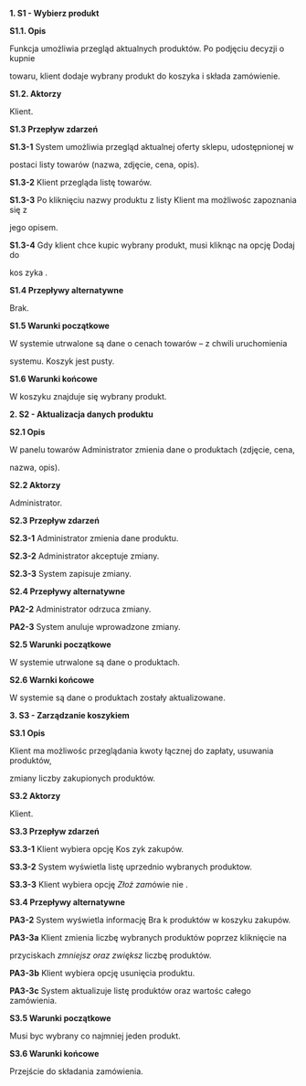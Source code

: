 ﻿

**1. S1 - Wybierz produkt**

**S1.1. Opis**

Funkcja umożliwia przegląd aktualnych produktów. Po podjęciu decyzji o kupnie

towaru, klient dodaje wybrany produkt do koszyka i składa zamówienie.

**S1.2. Aktorzy**

Klient.

**S1.3 Przepływ zdarzeń**

**S1.3-1** System umożliwia przegląd aktualnej oferty sklepu, udostępnionej w

postaci listy towarów (nazwa, zdjęcie, cena, opis).

**S1.3-2** Klient przegląda listę towarów.

**S1.3-3** Po kliknięciu nazwy produktu z listy Klient ma możliwośc zapoznania się z

jego opisem.

**S1.3-4** Gdy klient chce kupic wybrany produkt, musi kliknąc na opcję Dodaj do

kos zyka .

**S1.4 Przepływy alternatywne**

Brak.

**S1.5 Warunki początkowe**

W systemie utrwalone są dane o cenach towarów – z chwili uruchomienia

systemu. Koszyk jest pusty.

**S1.6 Warunki końcowe**

W koszyku znajduje się wybrany produkt.

**2. S2 - Aktualizacja danych produktu**

**S2.1 Opis**

W panelu towarów Administrator zmienia dane o produktach (zdjęcie, cena,

nazwa, opis).

**S2.2 Aktorzy**

Administrator.

**S2.3 Przepływ zdarzeń**

**S2.3-1** Administrator zmienia dane produktu.

**S2.3-2** Administrator akceptuje zmiany.

**S2.3-3** System zapisuje zmiany.





**S2.4 Przepływy alternatywne**

**PA2-2** Administrator odrzuca zmiany.

**PA2-3** System anuluje wprowadzone zmiany.

**S2.5 Warunki początkowe**

W systemie utrwalone są dane o produktach.

**S2.6 Warnki końcowe**

W systemie są dane o produktach zostały aktualizowane.

**3. S3 - Zarządzanie koszykiem**

**S3.1 Opis**

Klient ma możliwośc przeglądania kwoty łącznej do zapłaty, usuwania produktów,

zmiany liczby zakupionych produktów.

**S3.2 Aktorzy**

Klient.

**S3.3 Przepływ zdarzeń**

**S3.3-1** Klient wybiera opcję Kos zyk zakupów.

**S3.3-2** System wyświetla listę uprzednio wybranych produktow.

**S3.3-3** Klient wybiera opcję *Złoż zam*ówie nie .

**S3.4 Przepływy alternatywne**

**PA3-2** System wyświetla informację Bra k produktów w koszyku zakupów.

**PA3-3a** Klient zmienia liczbę wybranych produktów poprzez kliknięcie na

przyciskach *zmniejsz oraz zwiększ* liczbę produktów.

**PA3-3b** Klient wybiera opcję usunięcia produktu.

**PA3-3c** System aktualizuje listę produktów oraz wartośc całego zamówienia.

**S3.5 Warunki początkowe**

Musi byc wybrany co najmniej jeden produkt.

**S3.6 Warunki końcowe**

Przejście do składania zamówienia.


